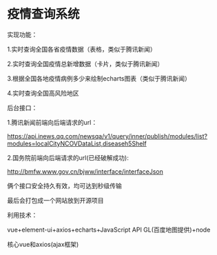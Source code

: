 # 疫情查询系统

实现功能：

1.实时查询全国各省疫情数据（表格，类似于腾讯新闻）

2.实时查询全国疫情总新增数据（卡片，类似于腾讯新闻）

3.根据全国各地疫情病例多少来绘制echarts图表（类似于腾讯新闻）

4.实时查询全国高风险地区

后台接口：

1.腾讯新闻前端向后端请求的url：

https://api.inews.qq.com/newsqa/v1/query/inner/publish/modules/list?modules=localCityNCOVDataList,diseaseh5Shelf

2.国务院前端向后端请求的url(已经破解成功):

http://bmfw.www.gov.cn/bjww/interface/interfaceJson

俩个接口安全持久有效，均可达到秒级传输

最后会打包成一个网站放到开源项目

利用技术：

vue+element-ui+axios+echarts+JavaScript API GL(百度地图提供)+node

核心vue和axios(ajax框架)

